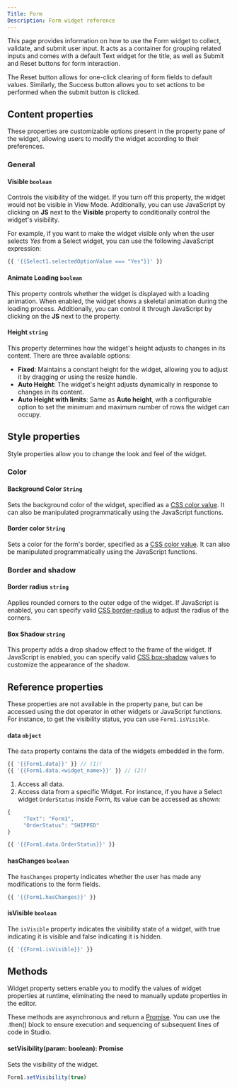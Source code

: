 ```yaml
---
Title: Form
Description: Form widget reference
---
```


<!--
README

For guidance on how to write documenation, see https://dev.stage.spread.ai/docs/contributor/guide.html. Contact Documentation when this document is ready for review.
-->

This page provides information on how to use the Form widget to collect, validate, and submit user input. It acts as a container for grouping related inputs and comes with a default Text widget for the title, as well as Submit and Reset buttons for form interaction.

The Reset button allows for one-click clearing of form fields to default values. Similarly, the Success button allows you to set actions to be performed when the submit button is clicked.

## Content properties

These properties are customizable options present in the property pane of the widget, allowing users to modify the widget according to their preferences.

### General

#### Visible `boolean`

Controls the visibility of the widget. If you turn off this property, the widget would not be visible in View Mode. Additionally, you can use JavaScript by clicking on **JS** next to the **Visible** property to conditionally control the widget's visibility.

For example, if you want to make the widget visible only when the user selects _Yes_ from a Select widget, you can use the following JavaScript expression:

```js
{{ '{{Select1.selectedOptionValue === "Yes"}}' }}
```

#### Animate Loading `boolean`

This property controls whether the widget is displayed with a loading animation. When enabled, the widget shows a skeletal animation during the loading process. Additionally, you can control it through JavaScript by clicking on the **JS** next to the property.

#### Height `string`

This property determines how the widget's height adjusts to changes in its content. There are three available options:

* **Fixed**: Maintains a constant height for the widget, allowing you to adjust it by dragging or using the resize handle.
* **Auto Height**: The widget's height adjusts dynamically in response to changes in its content.
* **Auto Height with limits**: Same as **Auto height**, with a configurable option to set the minimum and maximum number of rows the widget can occupy.

## Style properties

Style properties allow you to change the look and feel of the widget.

### Color

#### Background Color `String`

Sets the background color of the widget, specified as a [CSS color value](https://developer.mozilla.org/en-US/docs/Web/CSS/color).  It can also be manipulated programmatically using the JavaScript functions.

#### Border color `String`

Sets a color for the form's border, specified as a [CSS color value](https://developer.mozilla.org/en-US/docs/Web/CSS/color).  It can also be manipulated programmatically using the JavaScript functions.

### Border and shadow

#### Border radius `string`

Applies rounded corners to the outer edge of the widget. If JavaScript is enabled, you can specify valid [CSS border-radius](https://developer.mozilla.org/en-US/docs/Web/CSS/border-radius) to adjust the radius of the corners.

#### Box Shadow `string`

This property adds a drop shadow effect to the frame of the widget. If JavaScript is enabled, you can specify valid [CSS box-shadow](https://developer.mozilla.org/en-US/docs/Web/CSS/box-shadow) values to customize the appearance of the shadow.

## Reference properties

These properties are not available in the property pane, but can be accessed using the dot operator in other widgets or JavaScript functions. For instance, to get the visibility status, you can use `Form1.isVisible`.

#### data `object`

The `data` property contains the data of the widgets embedded in the form.

```js
{{ '{{Form1.data}}' }} // (1)!
{{ '{{Form1.data.<widget_name>}}' }} // (2)!
```

1. Access all data.
2. Access data from a specific Widget.
For instance, if you have a Select widget `OrderStatus` inside Form, its value can be accessed as shown:

```js title="Accessing Form1.data"
{
     "Text": "Form1",
     "OrderStatus": "SHIPPED"
}
```

```js title="Access the widget values"
{{ '{{Form1.data.OrderStatus}}' }}
```

#### hasChanges `boolean`

The `hasChanges` property indicates whether the user has made any modifications to the form fields.

```js
{{ '{{Form1.hasChanges}}' }}
```

#### isVisible `boolean`

The `isVisible` property indicates the visibility state of a widget, with true indicating it is visible and false indicating it is hidden.

```js
{{ '{{Form1.isVisible}}' }}
```

## Methods

Widget property setters enable you to modify the values of widget properties at runtime, eliminating the need to manually update properties in the editor.

These methods are asynchronous and return a [Promise](/writing-code-in-studio/using-js-promises.md). You can use the .then() block to ensure execution and sequencing of subsequent lines of code in Studio.

#### setVisibility(param: boolean): Promise

Sets the visibility of the widget.

```js
Form1.setVisibility(true)
```
